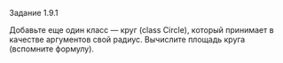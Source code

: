Задание 1.9.1

Добавьте еще один класс — круг (class Circle), который принимает в качестве аргументов свой радиус. Вычислите площадь круга (вспомните формулу).
